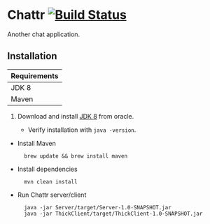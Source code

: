 # Chattr [![Build Status](https://travis-ci.org/romejoe/Chattr.svg?branch=master)](https://travis-ci.org/romejoe/Chattr)

Another chat application. 

## Installation

| Requirements |
| ------------ |
| JDK 8        |
| Maven        |

1. Download and install [JDK 8](http://www.oracle.com/technetwork/java/javase/downloads/jdk8-downloads-2133151.html) from oracle.
  
	- Verify installation with `java -version`.
  
- Install Maven

		brew update && brew install maven 

- Install dependencies

		mvn clean install

- Run Chattr server/client

		java -jar Server/target/Server-1.0-SNAPSHOT.jar
		java -jar ThickClient/target/ThickClient-1.0-SNAPSHOT.jar
